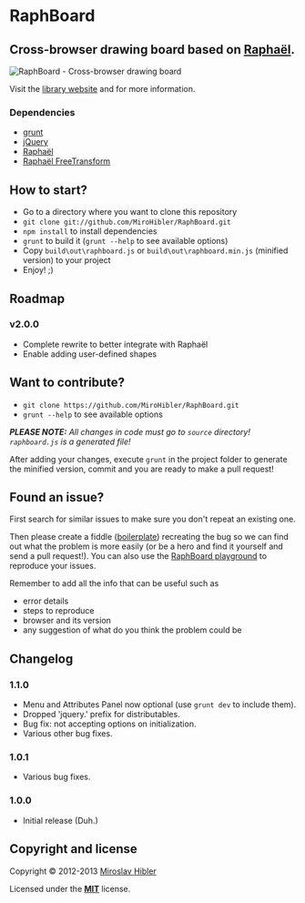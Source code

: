 # RaphBoard

## Cross-browser drawing board based on [Raphaël](http://MiroHibler.github.io/RaphBoard/).

![RaphBoard - Cross-browser drawing board](http://MiroHibler.github.io/RaphBoard/images/RaphBoard.jpg)

Visit the [library website](http://MiroHibler.github.io/RaphBoard/) and for more information.

### Dependencies
 * [grunt](http://gruntjs.com/)
 * [jQuery](http://jquery.com/)
 * [Raphaël](http://raphaeljs.com/)
 * [Raphaël FreeTransform](http://alias.io/raphael/free_transform/)

## How to start?

 * Go to a directory where you want to clone this repository
 * `git clone git://github.com/MiroHibler/RaphBoard.git`
 * `npm install` to install dependencies
 * `grunt` to build it (`grunt --help` to see available options)
 * Copy `build\out\raphboard.js` or `build\out\raphboard.min.js` (minified version) to your project
 * Enjoy! ;)

## Roadmap

### v2.0.0
 * Complete rewrite to better integrate with Raphaël
 * Enable adding user-defined shapes

## Want to contribute?

 * `git clone https://github.com/MiroHibler/RaphBoard.git`
 * `grunt --help` to see available options

*__PLEASE NOTE:__ All changes in code must go to `source` directory! `raphboard.js` is a generated file!*

After adding your changes, execute `grunt` in the project folder to generate the minified version, commit and you are ready to make a pull request!

## Found an issue?

First search for similar issues to make sure you don't repeat an existing one.

Then please create a fiddle ([boilerplate](http://jsfiddle.net/MZwAW/)) recreating the bug so we can find out what the problem is more easily (or be a hero and find it yourself and send a pull request!). You can also use the [RaphBoard playground](http://MiroHibler.github.io/RaphBoard/playground.html) to reproduce your issues.

Remember to add all the info that can be useful such as

 * error details
 * steps to reproduce
 * browser and its version
 * any suggestion of what do you think the problem could be

## Changelog

### 1.1.0
 * Menu and Attributes Panel now optional (use `grunt dev` to include them).
 * Dropped 'jquery.' prefix for distributables.
 * Bug fix: not accepting options on initialization.
 * Various other bug fixes.

### 1.0.1
 * Various bug fixes.

### 1.0.0
 * Initial release (Duh.)

## Copyright and license

Copyright © 2012-2013 [Miroslav Hibler](http://miro.hibler.me)

Licensed under the [**MIT**](http://opensource.org/licenses/mit-license.php) license.
